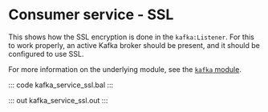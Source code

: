 # Consumer service - SSL

This shows how the SSL encryption is done in the `kafka:Listener`. For this to work properly, an active Kafka broker should be present, and it should be configured to use SSL.

For more information on the underlying module,  see the [`kafka` module](https://lib.ballerina.io/ballerinax/kafka/latest).

::: code kafka_service_ssl.bal :::

::: out kafka_service_ssl.out :::
